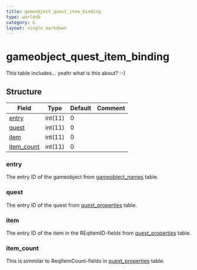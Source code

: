 ```yaml
---
title: gameobject_quest_item_binding
type: worlddb
category: G
layout: single_markdown
---
```


# gameobject_quest_item_binding
This table includes... yeahr what is this about? :-)

## Structure

Field                                                                                             | Type    | Default | Comment
------------------------------------------------------------------------------------------------- | ------- | ------- | -------
[entry](#entry)           | int(11) | 0       |        
[quest](#quest)           | int(11) | 0       |        
[item](#item)             | int(11) | 0       |        
[item_count](#item_count) | int(11) | 0       |        

### entry

The entry ID of the gameobject from [gameobject_names](http://www.ascemu.org/wiki/index.php?title=Gameobject_names&action=edit&redlink=1 "Gameobject names (page does not exist)") table.

### quest

The entry ID of the quest from [quest_properties](/Wiki/database/world/quest_properties/ "Quest properties") table.

### item

The entry ID of the item in the REqItemID-fields from [quest_properties](/Wiki/database/world/quest_properties/ "Quest properties") table.

### item_count

This is simmilar to ReqItemCount-fields in [quest_properties](/Wiki/database/world/quest_properties/ "Quest properties") table.